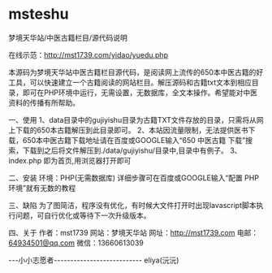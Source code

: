 # msteshu

梦境天华站/中医古籍栏目/源代码说明

在线示范：http://mst1739.com/yidao/yuedu.php

本源码为梦境天华站中医古籍栏目源代码，是阅读网上流传的650本中医古籍的好工具，可以快速建立一个古籍阅读的网站栏目。解压源码和古籍txt文本到相应目录，即可在PHP环境中运行，无需设置，无数据库，全文本操作。希望能对中医资料的传播有所帮助。

一、使用
1、data目录中的gujiyishu目录为古籍TXT文件存放的目录，只需将从网上下载的650本古籍解压到此目录即可。
2、本站因流量限制，无法提供医书下载，650本中医古籍下载地址请在百度或GOOGLE输入“650 中医古籍 下载”搜索，下载到之后将文件解压到./data/gujiyishu/目录中,目录中有例子。
3、index.php 即为首页,用浏览器打开即可

二、安装
环境：PHP(无需数据库)
详细步骤可在百度或GOOGLE输入“配置 PHP环境”就有无数的教程

三、缺陷
为了图简洁，程序没有优化，有时候大文件打开时出现lavascript脚本执行问题，可自行优化或等待下一次升级版本。

四、关于
作者：mst1739
网站：梦境天华站
网址：http://mst1739.com
电邮：64934501@qq.com
微信：13660613039

---小小志愿者---------------------------
eliya(沅沅)


